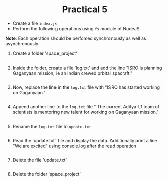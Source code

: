 <h1 align = "center">Practical 5</h1>

- Create a file `index.js`
- Perform the following operations using `fs` module of NodeJS

**Note**: Each operation should be perfomed synchronously as well as asynchronously

1. Create a folder 'space_project'
```

```
2. Inside the folder, create a file 'log.txt' and add the line "ISRO is planning Gaganyaan mission, ie an Indian crewed orbital spacraft."
```

```
3. Now, replace the line in the `log.txt` file with "ISRO has started working on Gaganyaan."
```

```
4. Append another line to the `log.txt` file " The current Aditya-L1 team of scientists is mentoring new talent for working on Gaganyaan mission."
```

```
5. Rename the `log.txt` file to `update.txt`
```

```
6. Read the 'update.txt` file and display the data. Additionally print a line "We are excited" using console.log after the read operation
```

```
7. Delete the file 'update.txt`
```

```
8. Delete the folder 'space_project`
```

```
